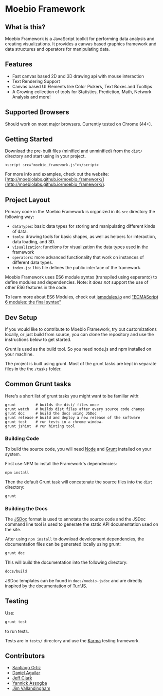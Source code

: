 # Moebio Framework

## What is this?

Moebio Framework is a JavaScript toolkit for performing data analysis and creating visualizations. It provides a canvas based graphics framework and data structures and operators for manipulating data.

## Features

* Fast canvas based 2D and 3D drawing api with mouse interaction
* Text Rendering Support
* Canvas based UI Elements like Color Pickers, Text Boxes and Tooltips
* A Growing collection of tools for Statistics, Prediction, Math, Network Analysis and more!

## Supported Browsers

Should work on most major browsers. Currently tested on Chrome (44+).

## Getting Started

Download the pre-built files (minified and unminified) from the `dist/` directory and start using in your project.

```
<script src="moebio_framework.js"></script>
```

For more info and examples, check out the website:  [http://moebiolabs.github.io/moebio_framework/](http://moebiolabs.github.io/moebio_framework/).

## Project Layout

Primary code in the Moebio Framework is organized in its `src` directory the following way:

  * `dataTypes`: basic data types for storing and manipulating different kinds of data.
  * `tools`: drawing tools for basic shapes, as well as helpers for interaction, data loading, and 3D.
  * `visualization`: functions for visualization the data types used in the framework
  * `operators`: more advanced functionality that work on instances of different data types.
  * `index.js`: This file defines the public interface of the framework.

Moebio Framework uses ES6 module syntax (transpiled using esperanto) to define modules and dependencies. Note: it _does not_ support the use of other ES6 features in the code.

To learn more about ES6 Modules, check out [jsmodules.io](http://jsmodules.io) and ["ECMAScript 6 modules: the final syntax"](http://www.2ality.com/2014/09/es6-modules-final.html)

## Dev Setup

If you would like to contribute to Moebio Framework, try out customizations locally, or just build from source, you can clone the repository and use the instructions below to get started.

Grunt is used as the build tool. So you need node.js and npm installed on your machine.

The project is built using grunt. Most of the grunt tasks are kept in separate
files in the the ```/tasks``` folder.

## Common Grunt tasks

Here's a short list of grunt tasks you might want to be familiar with:

```
grunt         # builds the dist/ files once
grunt watch   # builds dist files after every source code change
grunt doc     # build the docs using JSDoc
grunt release # build and deploy a new release of the software
grunt test    # run tests in a chrome window.
grunt jshint  # run hinting tool
```

### Building Code

To build the source code, you will need [Node](https://nodejs.org/) and [Grunt](http://gruntjs.com/) installed on your system.

First use NPM to install the Framework's dependencies:

```bash
npm install
```

Then the default Grunt task will concatenate the source files into the `dist` directory:

```bash
grunt
```

### Building the Docs

The [JSDoc](http://usejsdoc.org/) format is used to annotate the source code and the JSDoc command line tool is used to generate the static API documentation used on the site.

After using `npm install` to download development dependencies, the documentation files can be generated locally using grunt:

```bash
grunt doc
```

This will build the documentation into the following directory:

```bash
docs/build
```

JSDoc templates can be found in `docs/moebio-jsdoc` and are directly inspired by the documentation of [TurfJS](http://turfjs.org/).

## Testing

Use:

```bash
grunt test
```

to run tests.

Tests are in `tests/` directory and use the [Karma](http://karma-runner.github.io/0.13/index.html) testing framework.

## Contributors

* [Santiago Ortiz](https://twitter.com/moebio)
* [Daniel Aguilar](https://twitter.com/protozoo)
* [Jeff Clark](https://twitter.com/JeffClark)
* [Yannick Assogba](https://twitter.com/tafsiri)
* [Jim Vallandingham](https://twitter.com/vlandham)
